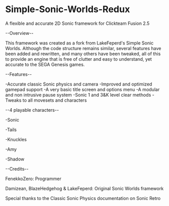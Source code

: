 # Simple-Sonic-Worlds-Redux
A flexible and accurate 2D Sonic framework for Clickteam Fusion 2.5

--Overview--

This framework was created as a fork from LakeFeperd's Simple Sonic Worlds. Although the code structure remains similar, several features have been added and rewritten, and many others have been tweaked, all of this to provide an engine that is free of clutter and easy to understand, yet accurate to the SEGA Genesis games.

--Features--

-Accurate classic Sonic physics and camera
-Improved and optimized gamepad support
-A very basic title screen and options menu
-A modular and non intrusive pause system
-Sonic 1 and 3&K level clear methods
-Tweaks to all movesets and characters


--4 playable characters--


  -Sonic

  -Tails

  -Knuckles

  -Amy

  -Shadow


  --Credits--

FenekkoZero: Programmer

Damizean, BlazeHedgehog & LakeFeperd: Original Sonic Worlds framework

Special thanks to the Classic Sonic Physics documentation on Sonic Retro
